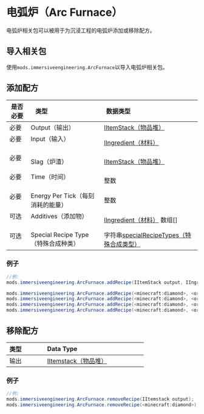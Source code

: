 # 电弧炉（Arc Furnace）
电弧炉相关包可以被用于为沉浸工程的电弧炉添加或移除配方。

## 导入相关包
使用`mods.immersiveengineering.ArcFurnace`以导入电弧炉相关包。

## 添加配方

|是否必要 |类型                             |数据类型                                        										|
|--------|---------------------------------|------------------------------------------------------------------------------------------|
|必要    |Output（输出）                    |[IItemStack（物品堆）](/Vanilla/Items/IItemStack/) 													|
|必要    |Input（输入）                     |[IIngredient（材料）](/Vanilla/Variable_Types/IIngredient/)      									|
|必要    |Slag（炉渣）                      |[IItemStack（物品堆）](/Vanilla/Items/IItemStack/)													|
|必要    |Time（时间）                      |整数																					|
|必要    |Energy Per Tick（每刻消耗的能量）  |整数																					|
|可选    |Additives（添加物）               |[IIngredient（材料）](/Vanilla/Variable_Types/IIngredient/) 数组[]								|
|可选    |Special Recipe Type（特殊合成种类）|字符串[specialRecipeTypes（特殊合成类型）](/Mods/Immersive_Engineering/Variables/SpecialRecipeTypes.md/)  |


### 例子
```JAVA
//例:
mods.immersiveengineering.ArcFurnace.addRecipe(IItemStack output, IIngredient input, IItemStack slag, int time, int energyPerTick, @Optional IIngredient[] additives, @Optional String specialRecipeType);

mods.immersiveengineering.ArcFurnace.addRecipe(<minecraft:diamond>, <ore:logWood>, <minecraft:dirt>, 2000, 2048);
mods.immersiveengineering.ArcFurnace.addRecipe(<minecraft:diamond>, <ore:logWood>, <minecraft:dirt>, 2000, 2048, [<ore:oreIron>, <ore:oreGold>]);
mods.immersiveengineering.ArcFurnace.addRecipe(<minecraft:diamond>, <ore:logWood>, <minecraft:dirt>, 2000, 2048, [<ore:oreIron>, <ore:oreGold>], "Ores");
mods.immersiveengineering.ArcFurnace.addRecipe(<minecraft:diamond>, <ore:logWood>, <minecraft:dirt>, 2000, 2048, [<ore:oreIron>, <ore:oreGold>], "Alloying");
```



## 移除配方

|类型              |Data Type                                          |
|------------------|---------------------------------------------------|
|输出              |[IItemstack（物品堆）](/Vanilla/Items/IItemStack/)   |


### 例子
```JAVA
//例:
mods.immersiveengineering.ArcFurnace.removeRecipe(IItemstack output);
mods.immersiveengineering.ArcFurnace.removeRecipe(<minecraft:diamond>);
```

